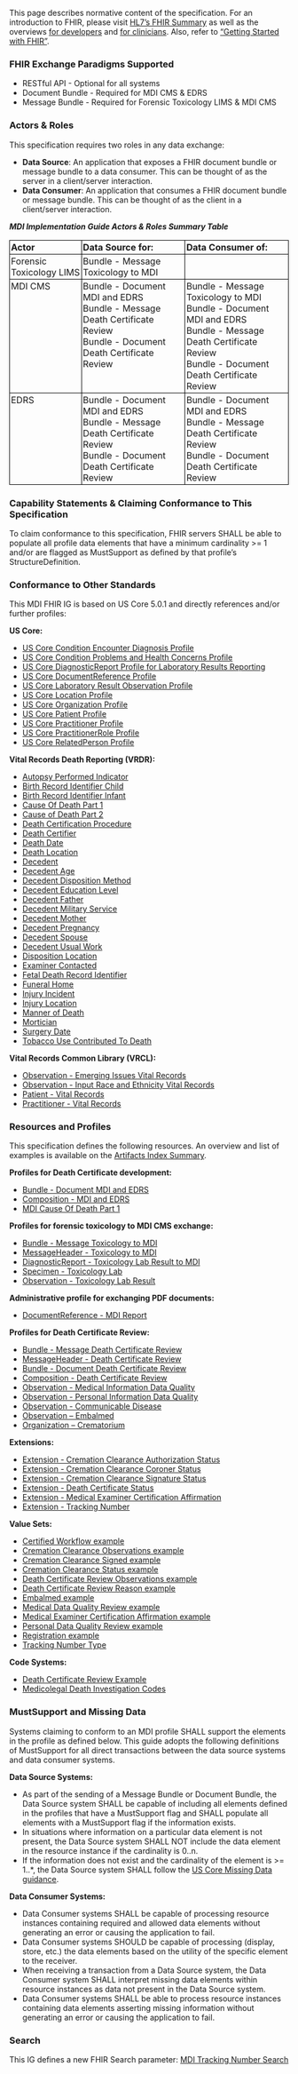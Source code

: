 This page describes normative content of the specification. For an introduction to FHIR, please visit [HL7’s FHIR Summary](https://www.hl7.org/fhir/summary.html) as well as the overviews [for developers](https://www.hl7.org/fhir/overview-dev.html) and [for clinicians](https://www.hl7.org/fhir/overview-clinical.html). Also, refer to [“Getting Started with FHIR”](https://www.hl7.org/fhir/modules.html).

### FHIR Exchange Paradigms Supported
* RESTful API - Optional for all systems
* Document Bundle - Required for MDI CMS & EDRS
* Message Bundle - Required for Forensic Toxicology LIMS & MDI CMS

### Actors & Roles
This specification requires two roles in any data exchange:
* **Data Source**: An application that exposes a FHIR document bundle or message bundle to a data consumer. This can be thought of as the server in a client/server interaction.
* **Data Consumer**: An application that consumes a FHIR document bundle or message bundle. This can be thought of as the client in a client/server interaction.

***MDI Implementation Guide Actors & Roles Summary Table***
<style type="text/css">
.tg  {border-collapse:collapse;border-spacing:0;}
.tg td{border-color:black;border-style:solid;border-width:1px; overflow:hidden;padding:2px 2px;word-break:normal;}
.tg th{border-color:black;border-style:solid;border-width:1px; font-weight:normal;overflow:hidden;padding:2px 2px;word-break:normal;}
.tg .tg-0lax{text-align:left;vertical-align:top}
</style>
<table class="tg">
<thead>
  <tr>
    <th class="tg-0lax"><b>Actor</b></th>
    <th class="tg-0lax"><b>Data Source for:</b></th>
    <th class="tg-0lax"><b>Data Consumer of:</b></th>
  </tr>
</thead>
<tbody>
  <tr>
    <td class="tg-0lax">Forensic Toxicology LIMS</td>
    <td class="tg-0lax">Bundle - Message Toxicology to MDI </td>
    <td class="tg-0lax">&nbsp;</td>
  </tr>
  <tr>
    <td class="tg-0lax">MDI CMS</td>
    <td class="tg-0lax">Bundle - Document MDI and EDRS <br>Bundle - Message Death Certificate Review <br>Bundle - Document Death Certificate Review</td>
    <td class="tg-0lax">Bundle - Message Toxicology to MDI <br>Bundle - Document MDI and EDRS <br>Bundle - Message Death Certificate Review <br>Bundle - Document Death Certificate Review</td>
  </tr>
  <tr>
    <td class="tg-0lax">EDRS</td>
    <td class="tg-0lax">Bundle - Document MDI and EDRS <br>Bundle - Message Death Certificate Review <br>Bundle - Document Death Certificate Review</td>
    <td class="tg-0lax">Bundle - Document MDI and EDRS <br>Bundle - Message Death Certificate Review <br>Bundle - Document Death Certificate Review</td>
  </tr>
</tbody>
</table>

### Capability Statements & Claiming Conformance to This Specification
To claim conformance to this specification, FHIR servers SHALL be able to populate all profile data elements that have a minimum cardinality >= 1 and/or are flagged as MustSupport as defined by that profile’s StructureDefinition.

### Conformance to Other Standards
This MDI FHIR IG is based on US Core 5.0.1 and directly references and/or further profiles:

**US Core:**
* [US Core Condition Encounter Diagnosis Profile](http://hl7.org/fhir/us/core/StructureDefinition/us-core-condition-encounter-diagnosis)
* [US Core Condition Problems and Health Concerns Profile](http://hl7.org/fhir/us/core/StructureDefinition/us-core-condition-problems-health-concerns)
* [US Core DiagnosticReport Profile for Laboratory Results Reporting](http://hl7.org/fhir/us/core/StructureDefinition/us-core-diagnosticreport-lab)
* [US Core DocumentReference Profile](http://hl7.org/fhir/us/core/StructureDefinition/us-core-documentreference)
* [US Core Laboratory Result Observation Profile](http://hl7.org/fhir/us/core/StructureDefinition/us-core-observation-lab)
* [US Core Location Profile](http://hl7.org/fhir/us/core/StructureDefinition/us-core-location)
* [US Core Organization Profile](http://hl7.org/fhir/us/core/StructureDefinition/us-core-organization)
* [US Core Patient Profile](http://hl7.org/fhir/us/core/StructureDefinition/us-core-patient)
* [US Core Practitioner Profile](http://hl7.org/fhir/us/core/StructureDefinition/us-core-practitioner)
* [US Core PractitionerRole Profile](http://hl7.org/fhir/us/core/StructureDefinition/us-core-practitionerrole)
* [US Core RelatedPerson Profile](http://hl7.org/fhir/us/core/StructureDefinition/us-core-relatedperson)

**Vital Records Death Reporting (VRDR):**
* [Autopsy Performed Indicator](http://hl7.org/fhir/us/vrdr/StructureDefinition/vrdr-autopsy-performed-indicator)
* [Birth Record Identifier Child](http://hl7.org/fhir/us/vrdr/StructureDefinition/vrdr-birth-record-identifier-child) 
* [Birth Record Identifier Infant](http://hl7.org/fhir/us/vrdr/StructureDefinition/vrdr-birth-record-identifier) 
* [Cause Of Death Part 1](http://hl7.org/fhir/us/vrdr/StructureDefinition/vrdr-cause-of-death-part1)
* [Cause of Death Part 2](http://hl7.org/fhir/us/vrdr/StructureDefinition/vrdr-cause-of-death-part2)
* [Death Certification Procedure](http://hl7.org/fhir/us/vrdr/StructureDefinition/vrdr-death-certification)
* [Death Certifier](http://hl7.org/fhir/us/vrdr/STU3/StructureDefinition-vrdr-certifier.html)
* [Death Date](http://hl7.org/fhir/us/vrdr/StructureDefinition/vrdr-death-date)
* [Death Location](http://hl7.org/fhir/us/vrdr/StructureDefinition/vrdr-death-location)
* [Decedent](http://hl7.org/fhir/us/vrdr/STU3/StructureDefinition-vrdr-decedent.html) 
* [Decedent Age](http://hl7.org/fhir/us/vrdr/STU3/StructureDefinition-vrdr-decedent-age.html) 
* [Decedent Disposition Method](http://hl7.org/fhir/us/vrdr/STU3/StructureDefinition-vrdr-decedent-disposition-method.html) 
* [Decedent Education Level](http://hl7.org/fhir/us/vrdr/STU3/StructureDefinition-vrdr-decedent-education-level.html) 
* [Decedent Father](http://hl7.org/fhir/us/vrdr/STU3/StructureDefinition-vrdr-decedent-father.html) 
* [Decedent Military Service](http://hl7.org/fhir/us/vrdr/STU3/StructureDefinition-vrdr-decedent-military-service.html) 
* [Decedent Mother](http://hl7.org/fhir/us/vrdr/STU3/StructureDefinition-vrdr-decedent-mother.html) 
* [Decedent Pregnancy](http://hl7.org/fhir/us/vrdr/StructureDefinition/vrdr-decedent-pregnancy-status)
* [Decedent Spouse](http://hl7.org/fhir/us/vrdr/STU3/StructureDefinition-vrdr-decedent-spouse.html) 
* [Decedent Usual Work](http://hl7.org/fhir/us/vrdr/StructureDefinition/vrdr-decedent-usual-work)
* [Disposition Location](http://hl7.org/fhir/us/vrdr/STU3/StructureDefinition-vrdr-disposition-location.html) 
* [Examiner Contacted](http://hl7.org/fhir/us/vrdr/STU3/StructureDefinition-vrdr-examiner-contacted.html) 
* [Fetal Death Record Identifier](http://hl7.org/fhir/us/vrdr/StructureDefinition/vrdr-fetal-death-record-identifier) 
* [Funeral Home](http://hl7.org/fhir/us/vrdr/StructureDefinition/vrdr-funeral-home) 
* [Injury Incident](http://hl7.org/fhir/us/vrdr/StructureDefinition/vrdr-injury-incident)
* [Injury Location](http://hl7.org/fhir/us/vrdr/StructureDefinition/vrdr-injury-location)
* [Manner of Death](http://hl7.org/fhir/us/vrdr/StructureDefinition/vrdr-manner-of-death)
* [Mortician](http://hl7.org/fhir/us/vrdr/StructureDefinition/vrdr-mortician) 
* [Surgery Date](http://hl7.org/fhir/us/vrdr/StructureDefinition/vrdr-surgery-date)
* [Tobacco Use Contributed To Death](http://hl7.org/fhir/us/vrdr/StructureDefinition/vrdr-tobacco-use-contributed-to-death)


**Vital Records Common Library (VRCL):**
* [Observation - Emerging Issues Vital Records](http://hl7.org/fhir/us/vr-common-library/StructureDefinition/Observation-emerging-issues-vr)
* [Observation - Input Race and Ethnicity Vital Records](http://hl7.org/fhir/us/vr-common-library/StructureDefinition/input-race-and-ethnicity-vr)
* [Patient - Vital Records](http://hl7.org/fhir/us/vr-common-library/StructureDefinition/Patient-vr)
* [Practitioner - Vital Records](http://hl7.org/fhir/us/vr-common-library/StructureDefinition/Practitioner-vr)

### Resources and Profiles
This specification defines the following resources. An overview and list of examples is available on the [Artifacts Index Summary](artifacts.html).

**Profiles for Death Certificate development:**
* [Bundle - Document MDI and EDRS](http://hl7.org/fhir/us/mdi/StructureDefinition/Bundle-document-mdi-and-edrs)
* [Composition - MDI and EDRS](http://hl7.org/fhir/us/mdi/StructureDefinition/Composition-mdi-and-edrs)
* [MDI Cause Of Death Part 1](http://hl7.org/fhir/us/mdi/StructureDefinition/Observation-mdi-cause-of-death-part1)

**Profiles for forensic toxicology to MDI CMS exchange:**
* [Bundle - Message Toxicology to MDI](http://hl7.org/fhir/us/mdi/StructureDefinition/Bundle-message-tox-to-mdi) 
* [MessageHeader - Toxicology to MDI](http://hl7.org/fhir/us/mdi/StructureDefinition/MessageHeader-toxicology-to-mdi) 
* [DiagnosticReport - Toxicology Lab Result to MDI](http://hl7.org/fhir/us/mdi/StructureDefinition/DiagnosticReport-toxicology-to-mdi) 
* [Specimen - Toxicology Lab](http://hl7.org/fhir/us/mdi/StructureDefinition/Specimen-toxicology-lab) 
* [Observation - Toxicology Lab Result](http://hl7.org/fhir/us/mdi/StructureDefinition/Observation-toxicology-lab-result) 

**Administrative profile for exchanging PDF documents:**
* [DocumentReference - MDI Report](http://hl7.org/fhir/us/mdi/StructureDefinition/DocumentReference-mdi-report) 

**Profiles for Death Certificate Review:**
* [Bundle - Message Death Certificate Review](http://hl7.org/fhir/us/mdi/StructureDefinition/Bundle-message-death-certificate-review) 
* [MessageHeader - Death Certificate Review](http://hl7.org/fhir/us/mdi/StructureDefinition/MessageHeader-death-certificate-review) 
* [Bundle - Document Death Certificate Review](http://hl7.org/fhir/us/mdi/StructureDefinition/Bundle-document-mdi-dcr) 
* [Composition - Death Certificate Review](http://hl7.org/fhir/us/mdi/StructureDefinition/Composition-mdi-dcr) 
* [Observation - Medical Information Data Quality](http://hl7.org/fhir/us/mdi/StructureDefinition/Observation-embalmed) 
* [Observation - Personal Information Data Quality](http://hl7.org/fhir/us/mdi/StructureDefinition/Observation-personal-information-data-quality) 
* [Observation - Communicable Disease](http://hl7.org/fhir/us/mdi/StructureDefinition/Observation-communicable-disease) 
* [Observation – Embalmed](http://hl7.org/fhir/us/mdi/StructureDefinition/Observation-embalmed) 
* [Organization – Crematorium](http://hl7.org/fhir/us/mdi/StructureDefinition/Organization-crematorium) 

**Extensions:**
* [Extension - Cremation Clearance Authorization Status](http://hl7.org/fhir/us/mdi/StructureDefinition/Extension-cremation-clearance-status) 
* [Extension - Cremation Clearance Coroner Status](http://hl7.org/fhir/us/mdi/StructureDefinition/Extension-cremation-clearance-coroner) 
* [Extension - Cremation Clearance Signature Status](http://hl7.org/fhir/us/mdi/StructureDefinition/Extension-cremation-clearance-signature) 
* [Extension - Death Certificate Status](http://hl7.org/fhir/us/mdi/StructureDefinition/Extension-death-certificate-status) 
* [Extension - Medical Examiner Certification Affirmation](http://hl7.org/fhir/us/mdi/StructureDefinition/Extension-me-certification-affirmation) 
* [Extension - Tracking Number](http://hl7.org/fhir/us/mdi/StructureDefinition/Extension-tracking-number) 

**Value Sets:**
* [Certified Workflow example](http://hl7.org/fhir/us/mdi/ValueSet/vs-certified-workflow-example) 
* [Cremation Clearance Observations example](http://hl7.org/fhir/us/mdi/ValueSet/vs-cremation-clearance-observations-example) 
* [Cremation Clearance Signed example](http://hl7.org/fhir/us/mdi/ValueSet/vs-cremation-clearance-signed-example) 
* [Cremation Clearance Status example](http://hl7.org/fhir/us/mdi/ValueSet/vs-cremation-clearance-status-example) 
* [Death Certificate Review Observations example](http://hl7.org/fhir/us/mdi/ValueSet/vs-death-certificate-review-observations-example) 
* [Death Certificate Review Reason example](http://hl7.org/fhir/us/mdi/ValueSet/vs-dcr-reason-example) 
* [Embalmed example](http://hl7.org/fhir/us/mdi/ValueSet/vs-embalmed-example) 
* [Medical Data Quality Review example](http://hl7.org/fhir/us/mdi/ValueSet/vs-med-dq-review-example) 
* [Medical Examiner Certification Affirmation example](http://hl7.org/fhir/us/mdi/ValueSet/vs-me-cert-affirmation-example) 
* [Personal Data Quality Review example](http://hl7.org/fhir/us/mdi/ValueSet/vs-per-dq-review-example) 
* [Registration example](http://hl7.org/fhir/us/mdi/ValueSet/vs-registration-example) 
* [Tracking Number Type](http://hl7.org/fhir/us/mdi/ValueSet/vs-tracking-number-type) 

**Code Systems:**
* [Death Certificate Review Example](http://hl7.org/fhir/us/mdi/CodeSystem/cs-death-cert-review-example) 
* [Medicolegal Death Investigation Codes](http://hl7.org/fhir/us/mdi/CodeSystem/cs-mdi-codes)

### MustSupport and Missing Data
Systems claiming to conform to an MDI profile SHALL support the elements in the profile as defined below. This guide adopts the following definitions of MustSupport for all direct transactions between the data source systems and data consumer systems.

**Data Source Systems:**
* As part of the sending of a Message Bundle or Document Bundle, the Data Source system SHALL be capable of including all elements defined in the profiles that have a MustSupport flag and SHALL populate all elements with a MustSupport flag if the information exists.
* In situations where information on a particular data element is not present, the Data Source system SHALL NOT include the data element in the resource instance if the cardinality is 0..n.
* If the information does not exist and the cardinality of the element is >= 1..*, the Data Source system SHALL follow the [US Core Missing Data guidance](https://www.hl7.org/fhir/us/core/general-guidance.html#missing-data).

**Data Consumer Systems:**
* Data Consumer systems SHALL be capable of processing resource instances containing required and allowed data elements without generating an error or causing the application to fail.
* Data Consumer systems SHOULD be capable of processing (display, store, etc.) the data elements based on the utility of the specific element to the receiver.
* When receiving a transaction from a Data Source system, the Data Consumer system SHALL interpret missing data elements within resource instances as data not present in the Data Source system.
* Data Consumer systems SHALL be able to process resource instances containing data elements asserting missing information without generating an error or causing the application to fail.

### Search
This IG defines a new FHIR Search parameter: [MDI Tracking Number Search](http://hl7.org/fhir/us/mdi/SearchParameter/mdi-tracking-number-search)